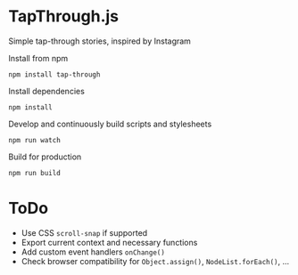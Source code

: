 # TapThrough.js

Simple tap-through stories, inspired by Instagram

Install from npm

```
npm install tap-through
```

Install dependencies

```
npm install
```

Develop and continuously build scripts and stylesheets

```
npm run watch
```

Build for production

```
npm run build
```

# ToDo
- Use CSS `scroll-snap` if supported
- Export current context and necessary functions
- Add custom event handlers `onChange()`
- Check browser compatibility for `Object.assign()`, `NodeList.forEach()`, ...
